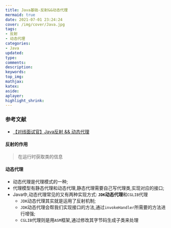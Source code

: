 ```yaml
---
title: Java基础-反射&&动态代理
mermaid: true
date: 2021-07-01 23:24:24
cover: /img/cover/Java.jpg
tags:
- 反射
- 动态代理
categories:
- Java
updated:
type:
comments:
description:
keywords:
top_img:
mathjax:
katex:
aside:
aplayer:
highlight_shrink:
---
```


### 参考文献

* [【对线面试官】Java反射 && 动态代理](https://mp.weixin.qq.com/s?__biz=MzU4NzA3MTc5Mg==&mid=2247483893&idx=1&sn=af51e626f2c2baec8cae4f4a15425957&scene=21#wechat_redirect)

#### 反射的作用

> 在运行时获取类的信息

#### 动态代理

* 动态代理是代理模式的一种;
* 代理模型有静态代理和动态代理,静态代理需要自己写代理类,实现对应的接口;
* Java中,动态代理常见的又有两种实现方式: **`JDK`动态代理**和`CGLIB`代理
  * `JDK`动态代理其实就是运用了反射机制;
  * `JDK`动态代理会帮我们实现接口的方法,通过`invokeHandler`所需要的方法进行增强;
  * `CGLIB`代理则是用`ASM`框架,通过修改其字节码生成子类来处理
